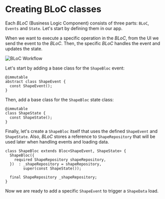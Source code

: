 # Creating BLoC classes

Each _BLoC_ (Business Logic Component) consists of three parts: `BLoC`, `Events` and `State`. Let's start by defining them in our app.

When we want to execute a specific operation in the _BLoC_, from the UI we send the event to the _BLoC_. Then, the specific _BLoC_ handles the event and updates the state.

![BLoC Workflow](https://dartpad-ws-segmented-state.web.app/images/bloc.png)

Let's start by adding a base class for the `ShapeBloc` event:

```
@immutable
abstract class ShapeEvent {
  const ShapeEvent();
}
```

Then, add a base class for the `ShapeBloc` state class:

```
@immutable
class ShapeState {
  const ShapeState();
}
```

Finally, let's create a `ShapeBloc` itself that uses the defined `ShapeEvent` and `ShapeState`. Also, _BLoC_ stores a reference to `ShapeRepository` that will be used later when handling events and loading data.

```
class ShapeBloc extends Bloc<ShapeEvent, ShapeState> {
  ShapeBloc({
    required ShapeRepository shapeRepository,
  })  : _shapeRepository = shapeRepository,
        super(const ShapeState());

  final ShapeRepository _shapeRepository;
}
```

Now we are ready to add a specific `ShapeEvent` to trigger a `ShapeData` load.
